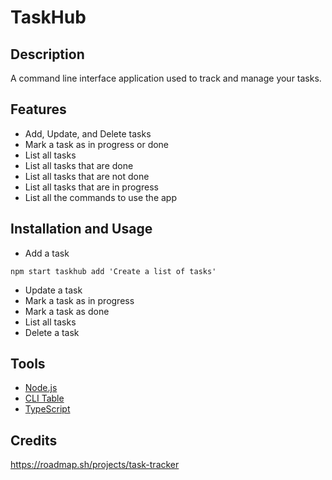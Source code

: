 # TaskHub

## Description
A command line interface application used to track and manage your tasks.

## Features
- Add, Update, and Delete tasks
- Mark a task as in progress or done
- List all tasks
- List all tasks that are done
- List all tasks that are not done
- List all tasks that are in progress
- List all the commands to use the app

## Installation and Usage
- Add a task
```
npm start taskhub add 'Create a list of tasks'

```
- Update a task
- Mark a task as in progress
- Mark a task as done
- List all tasks
- Delete a task

## Tools
- [Node.js](https://nodejs.org/en)
- [CLI Table](https://www.npmjs.com/package/cli-table)
- [TypeScript](https://www.typescriptlang.org/)

## Credits
https://roadmap.sh/projects/task-tracker